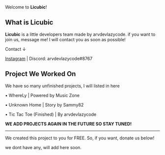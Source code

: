 Welcome to **Licubic**!

## What is Licubic

**Licubic** is a little developers team made by arvdevlazycode.
if you want to join us, message me! I will contact you as soon as possible!

Contact ↓

[Instagram](http://instagram.com/arvdev) | 
Discord: arvdevlazycode#8767


## Project We Worked On

We have so many unfinished projects, I will listed in here

• WhereLy | Powered by Music Zone

• Unknown Home | Story by Sammy82

• Tic Tac Toe (Finished) | By arvdevlazycode

**WE ADD PROJECTS AGAIN IN THE FUTURE SO STAY TUNED!**

---

We created this project to you for FREE. So, if you want, donate us below!

we dont have any, will add here soon.
